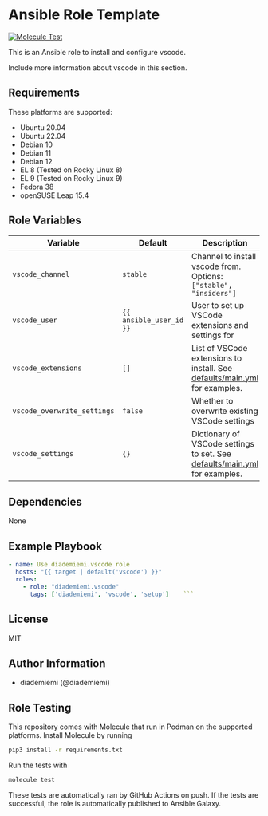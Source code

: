Ansible Role Template
=========

[![Molecule Test](https://github.com/diademiemi/ansible_role_vscode/actions/workflows/molecule.yml/badge.svg)](https://github.com/diademiemi/ansible_role_vscode/actions/workflows/molecule.yml)

This is an Ansible role to install and configure vscode.

Include more information about vscode in this section.

Requirements
------------
These platforms are supported:
- Ubuntu 20.04
- Ubuntu 22.04
- Debian 10
- Debian 11
- Debian 12
- EL 8 (Tested on Rocky Linux 8)
- EL 9 (Tested on Rocky Linux 9)
- Fedora 38
- openSUSE Leap 15.4

<!--
- List hardware requirements here  
-->

Role Variables
--------------

Variable | Default | Description
--- | --- | ---
`vscode_channel` | `stable` | Channel to install vscode from. Options: `["stable", "insiders"]`
`vscode_user` | `{{ ansible_user_id }}` | User to set up VSCode extensions and settings for
`vscode_extensions` | `[]` | List of VSCode extensions to install. See [defaults/main.yml](./defaults/main.yml) for examples.
`vscode_overwrite_settings` | `false` | Whether to overwrite existing VSCode settings
`vscode_settings` | `{}` | Dictionary of VSCode settings to set. See [defaults/main.yml](./defaults/main.yml) for examples.
<!--
`variable` | `default` | Variable example
`long_variable` | See [defaults/main.yml](./defaults/main.yml) | Variable referring to defaults
`distro_specific_variable` | See [vars/debian.yml](./vars/debian.yml) | Variable referring to distro-specific variables
-->

Dependencies
------------
<!-- List dependencies on other roles or criteria -->
None

Example Playbook
----------------

```yaml
- name: Use diademiemi.vscode role
  hosts: "{{ target | default('vscode') }}"
  roles:
    - role: "diademiemi.vscode"
      tags: ['diademiemi', 'vscode', 'setup']    ```

```

License
-------

MIT

Author Information
------------------

- diademiemi (@diademiemi)

Role Testing
------------

This repository comes with Molecule that run in Podman on the supported platforms.
Install Molecule by running

```bash
pip3 install -r requirements.txt
```

Run the tests with

```bash
molecule test
```

These tests are automatically ran by GitHub Actions on push. If the tests are successful, the role is automatically published to Ansible Galaxy.

